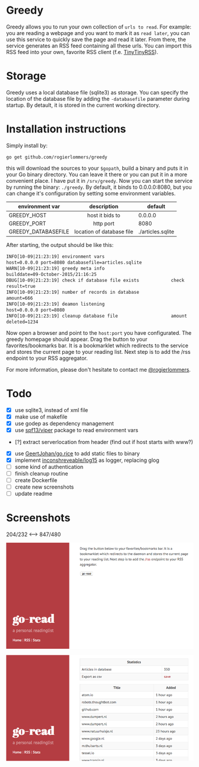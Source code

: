 Greedy
===========
Greedy allows you to run your own collection of `urls to read`. For example: you are reading a webpage and you want to mark it as `read later`, you can use this service to quickly save the page and read it later. From there, the service generates an RSS feed containing all these urls. You can import this RSS feed into your own, favorite RSS client (f.e. [TinyTinyRSS](https://tt-rss.org "TinyTinyRSS")).

Storage
============
Greedy uses a local database file (sqlite3) as storage. You can specify the location of the database file by adding the `-databasefile` parameter during startup. By detault, it is stored in the current working directory.

Installation instructions
=========================
Simply install by:

    go get github.com/rogierlommers/greedy

this will download the sources to your `$gopath`, build a binary and puts it in your Go binary directory. You can leave it there or you can put it in a more convenient place. I have put it in `/srv/greedy`. Now you can start the service by running the binary: `./greedy`. By default, it binds to 0.0.0.0:8080, but you can change it's configuration by setting some environment variables.

| environment var     | description               | default           |
| --------------------|:-------------------------:| ------------------|
| GREEDY_HOST         | host it bids to           | 0.0.0.0           |
| GREEDY_PORT         | http port                 | 8080              |
| GREEDY_DATABASEFILE | location of database file | ./articles.sqlite |

After starting, the output should be like this:

    INFO[10-09|21:23:19] environment vars                         host=0.0.0.0 port=8080 databasefile=articles.sqlite
    WARN[10-09|21:23:19] greedy meta info                         builddate=09-October-2015/21:16:25
    DBUG[10-09|21:23:19] check if database file exists            check result=true
    INFO[10-09|21:23:19] number of records in database            amount=666
    INFO[10-09|21:23:19] deamon listening                         host=0.0.0.0 port=8080
    INFO[10-09|21:23:19] cleanup database file                    amount deleted=1234

Now open a browser and point to the `host:port` you have configurated. The greedy homepage should appear. Drag the button to your favorites/bookmarks bar. It is a bookmarklet which redirects to the service and stores the current page to your reading list. Next step is to add the /rss endpoint to your RSS aggregator.

For more information, please don't hesitate to contact me [@rogierlommers](https://twitter.com/rogierlommers).

Todo
=======
- [x] use sqlite3, instead of xml file
- [x] make use of makefile
- [x] use godep as dependency management
- [x] use [spf13/viper](https://github.com/spf13/viper) package to read environment vars
- [?] extract serverlocation from header (find out if host starts with www?) 
- [x] use [GeertJohan/go.rice](https://github.com/GeertJohan/go.rice) to add static files to binary
- [x] implement [inconshreveable/log15](https://github.com/inconshreveable/log15) as logger, replacing glog
- [ ] some kind of authentication
- [ ] finish cleanup routine
- [ ] create Dockerfile
- [ ] create new screenshots
- [ ] update readme

Screenshots
=======
204/232 <--> 847/480

![home page](./docs/gui-01.png)

![stats page](./docs/gui-02.png)
